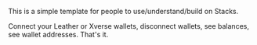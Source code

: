 This is a simple template for people to use/understand/build on Stacks.

Connect your Leather or Xverse wallets, disconnect wallets, see balances, see wallet addresses.
That's it.
